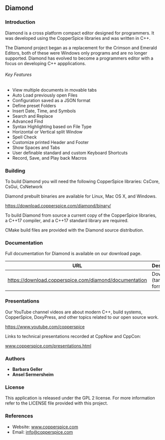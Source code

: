 ## Diamond

### Introduction

Diamond is a cross platform compact editor designed for programmers. It was developed using the CopperSpice libraries
and was written in C++.

The Diamond project began as a replacement for the Crimson and Emerald Editors, both of these were Windows only programs and
are no longer supported. Diamond has evolved to become a programmers editor with a focus on developing C++ appplications.


###### Key Features

* View multiple documents in movable tabs
* Auto Load previously open Files
* Configuration saved as a JSON format
* Define preset Folders
* Insert Date, Time, and Symbols
* Search and Replace
* Advanced Find
* Syntax Highlighting based on File Type
* Horizontal or Vertical split Window
* Spell Check
* Customize printed Header and Footer
* Show Spaces and Tabs
* User definable standard and custom Keyboard Shortcuts
* Record, Save, and Play back Macros


### Building

To build Diamond you will need the following CopperSpice libraries: CsCore, CsGui, CsNetwork

Diamond prebuilt binaries are available for Linux, Mac OS X, and Windows.

https://download.copperspice.com/diamond/binary/

To build Diamond from source a current copy of the CopperSpice libraries, a C++17 compiler, and a C++17 standard
library are required.

CMake build files are provided with the Diamond source distribution.


### Documentation

Full documentation for Diamond is available on our download page.

|URL      |Description|
|---------|-----------|
|https://download.copperspice.com/diamond/documentation| Download (tar and zip formats)|


### Presentations

Our YouTube channel videos are about modern C++, build systems, CopperSpice, DoxyPress, and other topics related to
our open source work.

https://www.youtube.com/copperspice


Links to technical presentations recorded at CppNow and CppCon:

www.copperspice.com/presentations.html


### Authors

* **Barbara Geller**
* **Ansel Sermersheim**


### License

This application is released under the GPL 2 license. For more information refer to the LICENSE file provided with this
project.


### References

* Website: www.copperspice.com
* Email:   info@copperspice.com
